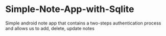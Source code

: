# Simple-Note-App-with-Sqlite
Simple android note app that contains a two-steps authentication process and allows us to add, delete, update notes 
